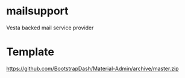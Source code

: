 # mailsupport
Vesta backed mail service provider

# Template 
https://github.com/BootstrapDash/Material-Admin/archive/master.zip
